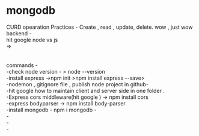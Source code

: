 # mongodb
CURD opearation Practices - Create , read , update, delete. wow , just wow </br>
backend - </br>
hit google node vs js</br>
=> </br>
</br>
</br>
commands - </br>
-check node version - > node --version</br>
-install express ->npm init >npm install express --save></br>
-nodemon ,.gitignore file , publish node project in github-</br>
-hit google how to maintain client and server side in one folder . </br>
-Express cors middleware(hit google ) -> npm install cors </br>
-express bodyparser -> npm install body-parser</br>
-install mongodb - npm i mongodb
-</br>
-</br>
-</br>
-</br>
